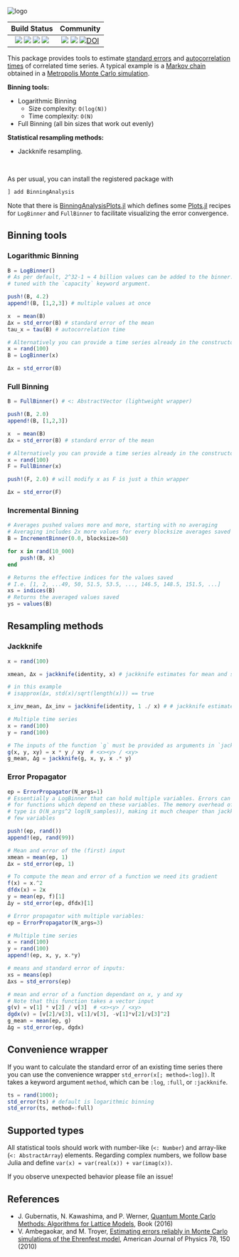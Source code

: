 ![logo](https://github.com/carstenbauer/BinningAnalysis.jl/blob/master/docs/src/assets/logo_with_text.png)

| **Build Status**                                                                                |  **Community**                                                                                |
|:-----------------------------------------------------------------------------------------------:|:-----------------------------------------------------------------------------------------------:|
| ![][lifecycle-img] [![][github-ci-img]][github-ci-url] [![][codecov-img]][codecov-url] [![][pkgeval-img]][pkgeval-url] | [![][slack-img]][slack-url] [![][license-img]][license-url] [![DOI](https://zenodo.org/badge/DOI/10.5281/zenodo.3603347.svg)](https://doi.org/10.5281/zenodo.3603347) |

[docs-dev-img]: https://img.shields.io/badge/docs-dev-blue.svg
[docs-dev-url]: https://carstenbauer.github.io/BinningAnalysis.jl/dev
[github-ci-img]: https://github.com/carstenbauer/BinningAnalysis.jl/workflows/Run%20tests/badge.svg
[github-ci-url]: https://github.com/carstenbauer/BinningAnalysis.jl/actions?query=workflow%3A%22Run+tests%22
[codecov-img]: https://img.shields.io/codecov/c/github/carstenbauer/BinningAnalysis.jl/master.svg?label=codecov
[codecov-url]: http://codecov.io/github/carstenbauer/BinningAnalysis.jl?branch=master

[pkgeval-img]: https://juliaci.github.io/NanosoldierReports/pkgeval_badges/B/BinningAnalysis.svg
[pkgeval-url]: https://juliaci.github.io/NanosoldierReports/pkgeval_badges/report.html

[slack-url]: https://slackinvite.julialang.org/
[slack-img]: https://img.shields.io/badge/chat-on%20slack-yellow.svg
[license-img]: https://img.shields.io/badge/License-MIT-red.svg
[license-url]: https://opensource.org/licenses/MIT

[lifecycle-img]: https://img.shields.io/badge/lifecycle-stable-blue.svg

This package provides tools to estimate [standard errors](https://en.wikipedia.org/wiki/Standard_error) and [autocorrelation times](https://en.wikipedia.org/wiki/Autocorrelation) of correlated time series. A typical example is a [Markov chain](https://en.wikipedia.org/wiki/Markov_chain) obtained in a [Metropolis Monte Carlo simulation](https://en.wikipedia.org/wiki/Metropolis%E2%80%93Hastings_algorithm).

**Binning tools:**

* Logarithmic Binning
  * Size complexity: `O(log(N))`
  * Time complexity: `O(N)`
* Full Binning (all bin sizes that work out evenly)

**Statistical resampling methods:**

* Jackknife resampling.

<br>

As per usual, you can install the registered package with

```julia
] add BinningAnalysis
```

Note that there is [BinningAnalysisPlots.jl](https://github.com/carstenbauer/BinningAnalysisPlots.jl) which defines some [Plots.jl](https://github.com/JuliaPlots/Plots.jl) recipes for `LogBinner` and `FullBinner` to facilitate visualizing the error convergence.

## Binning tools

### Logarithmic Binning

```julia
B = LogBinner()
# As per default, 2^32-1 ≈ 4 billion values can be added to the binner. This value can be
# tuned with the `capacity` keyword argument.

push!(B, 4.2)
append!(B, [1,2,3]) # multiple values at once

x  = mean(B)
Δx = std_error(B) # standard error of the mean
tau_x = tau(B) # autocorrelation time

# Alternatively you can provide a time series already in the constructor
x = rand(100)
B = LogBinner(x)

Δx = std_error(B)
```

<!--
# You can also get the standard error estimates for all binning levels individually.
Δxs = all_std_errors(B)

# BETA: Check whether a level has converged
has_converged(B, 3)
# This checks whether variance/N of level 2 and 3 is approximately the same.
# To be sure that the binning analysis has converged, this criterion should be
# true over multiple levels.
# Note that this criterion is generally not true close to the maximum binning
# level. Usually this is the result of the small effective sample size, rather
# than a convergence failure.
!-->

### Full Binning

```julia
B = FullBinner() # <: AbstractVector (lightweight wrapper)

push!(B, 2.0)
append!(B, [1,2,3])

x  = mean(B)
Δx = std_error(B) # standard error of the mean

# Alternatively you can provide a time series already in the constructor
x = rand(100)
F = FullBinner(x)

push!(F, 2.0) # will modify x as F is just a thin wrapper

Δx = std_error(F)
```

### Incremental Binning

```julia
# Averages pushed values more and more, starting with no averaging
# Averaging includes 2x more values for every blocksize averages saved
B = IncrementBinner(0.0, blocksize=50)

for x in rand(10_000)
    push!(B, x)
end

# Returns the effective indices for the values saved
# I.e. [1, 2, ...49, 50, 51.5, 53.5, ..., 146.5, 148.5, 151.5, ...]
xs = indices(B)
# Returns the averaged values saved
ys = values(B)
```

## Resampling methods

### Jackknife

```julia
x = rand(100)

xmean, Δx = jackknife(identity, x) # jackknife estimates for mean and standard error of <x>

# in this example
# isapprox(Δx, std(x)/sqrt(length(x))) == true

x_inv_mean, Δx_inv = jackknife(identity, 1 ./ x) # # jackknife estimates for mean and standard error of <1/x>

# Multiple time series
x = rand(100)
y = rand(100)

# The inputs of the function `g` must be provided as arguments in `jackknife`.
g(x, y, xy) = x * y / xy  # <x><y> / <xy>
g_mean, Δg = jackknife(g, x, y, x .* y)
```

### Error Propagator

```julia
ep = ErrorPropagator(N_args=1)
# Essentially a LogBinner that can hold multiple variables. Errors can be derived
# for functions which depend on these variables. The memory overhead of this
# type is O(N_args^2 log(N_samples)), making it much cheaper than jackknife for
# few variables

push!(ep, rand())
append!(ep, rand(99))

# Mean and error of the (first) input
xmean = mean(ep, 1)
Δx = std_error(ep, 1)

# To compute the mean and error of a function we need its gradient
f(x) = x.^2
dfdx(x) = 2x
y = mean(ep, f)[1]
Δy = std_error(ep, dfdx)[1]

# Error propagator with multiple variables:
ep = ErrorPropagator(N_args=3)

# Multiple time series
x = rand(100)
y = rand(100)
append!(ep, x, y, x.*y)

# means and standard error of inputs:
xs = means(ep)
Δxs = std_errors(ep)

# mean and error of a function dependant on x, y and xy
# Note that this function takes a vector input
g(v) = v[1] * v[2] / v[3]  # <x><y> / <xy>
dgdx(v) = [v[2]/v[3], v[1]/v[3], -v[1]*v[2]/v[3]^2]
g_mean = mean(ep, g)
Δg = std_error(ep, dgdx)
```


## Convenience wrapper

If you want to calculate the standard error of an existing time series there you can use the convenience wrapper `std_error(x[; method=:log])`. It takes a keyword argument `method`, which can be `:log`, `:full`, or `:jackknife`.

```julia
ts = rand(1000);
std_error(ts) # default is logarithmic binning
std_error(ts, method=:full)
```


## Supported types

All statistical tools should work with number-like (`<: Number`) and array-like (`<: AbstractArray`) elements. Regarding complex numbers, we follow base Julia and define
`var(x) = var(real(x)) + var(imag(x))`.

If you observe unexpected behavior please file an issue!


## References

* J. Gubernatis, N. Kawashima, and P. Werner, [Quantum Monte Carlo Methods: Algorithms for Lattice Models](https://www.cambridge.org/core/books/quantum-monte-carlo-methods/AEA92390DA497360EEDA153CF1CEC7AC), Book (2016)
* V. Ambegaokar, and M. Troyer, [Estimating errors reliably in Monte Carlo simulations of the Ehrenfest model](http://aapt.scitation.org/doi/10.1119/1.3247985), American Journal of Physics 78, 150 (2010)
